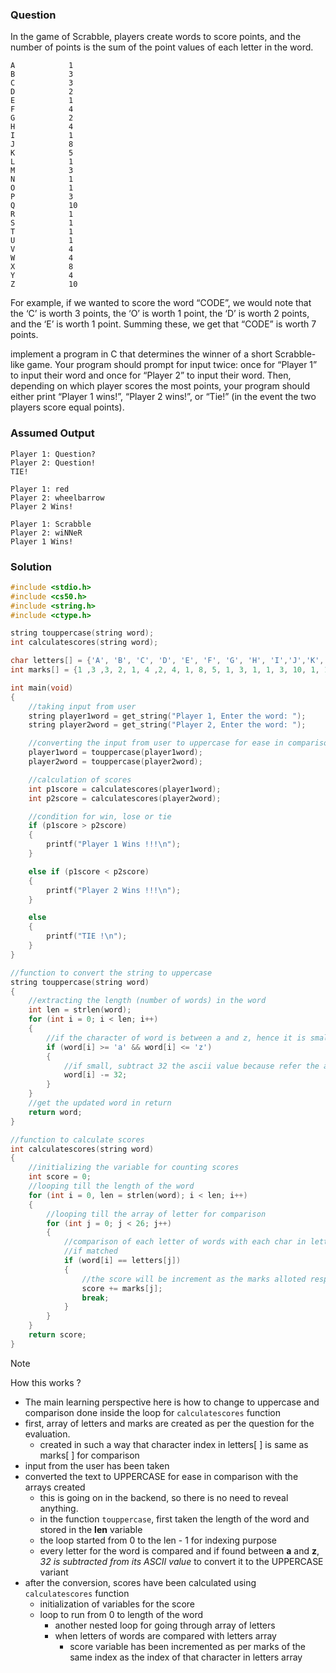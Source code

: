 ### Question

In the game of Scrabble, players create words to score points, and the number of points is the sum of the point values of each letter in the word.

```plaintext
A            1
B            3
C            3
D            2
E            1
F            4
G            2
H            4
I            1
J            8
K            5
L            1
M            3
N            1
O            1
P            3
Q            10
R            1
S            1
T            1
U            1
V            4
W            4
X            8
Y            4
Z            10
```

For example, if we wanted to score the word “CODE”, we would note that the ‘C’ is worth 3 points, the ‘O’ is worth 1 point, the ‘D’ is worth 2 points, and the ‘E’ is worth 1 point. Summing these, we get that “CODE” is worth 7 points.

implement a program in C that determines the winner of a short Scrabble-like game. Your program should prompt for input twice: once for “Player 1” to input their word and once for “Player 2” to input their word. Then, depending on which player scores the most points, your program should either print “Player 1 wins!”, “Player 2 wins!”, or “Tie!” (in the event the two players score equal points).

### Assumed Output

```
Player 1: Question?
Player 2: Question!
TIE!

Player 1: red
Player 2: wheelbarrow
Player 2 Wins!

Player 1: Scrabble
Player 2: wiNNeR
Player 1 Wins!
```

### Solution

```c
#include <stdio.h>
#include <cs50.h>
#include <string.h>
#include <ctype.h>

string touppercase(string word);
int calculatescores(string word);

char letters[] = {'A', 'B', 'C', 'D', 'E', 'F', 'G', 'H', 'I','J','K','L','M','N','O','P','Q','R','S','T','U','W','X','Y', 'Z'};
int marks[] = {1 ,3 ,3, 2, 1, 4 ,2, 4, 1, 8, 5, 1, 3, 1, 1, 3, 10, 1, 1, 1, 1, 4, 4, 8, 4, 10};

int main(void)
{
    //taking input from user
    string player1word = get_string("Player 1, Enter the word: ");
    string player2word = get_string("Player 2, Enter the word: ");

    //converting the input from user to uppercase for ease in comparison
    player1word = touppercase(player1word);
    player2word = touppercase(player2word);

    //calculation of scores
    int p1score = calculatescores(player1word);
    int p2score = calculatescores(player2word);

    //condition for win, lose or tie
    if (p1score > p2score)
    {
        printf("Player 1 Wins !!!\n");
    }

    else if (p1score < p2score)
    {
        printf("Player 2 Wins !!!\n");
    }

    else
    {
        printf("TIE !\n");
    }
}

//function to convert the string to uppercase
string touppercase(string word)
{
    //extracting the length (number of words) in the word
    int len = strlen(word);
    for (int i = 0; i < len; i++)
    {
        //if the character of word is between a and z, hence it is small
        if (word[i] >= 'a' && word[i] <= 'z')
        {
            //if small, subtract 32 the ascii value because refer the ascii chart
            word[i] -= 32;
        }
    }
    //get the updated word in return
    return word;
}

//function to calculate scores
int calculatescores(string word)
{
    //initializing the variable for counting scores
    int score = 0;
    //looping till the length of the word
    for (int i = 0, len = strlen(word); i < len; i++)
    {
        //looping till the array of letter for comparison
        for (int j = 0; j < 26; j++)
        {
            //comparison of each letter of words with each char in letter array
            //if matched
            if (word[i] == letters[j])
            {
                //the score will be increment as the marks alloted respective with each same indexing
                score += marks[j];
                break;
            }
        }
    }
    return score;
}

```

> [!NOTE]
> How this works ?

- The main learning perspective here is how to change to uppercase and comparison done inside the loop for `calculatescores` function
- first, array of letters and marks are created as per the question for the evaluation.
  - created in such a way that character index in letters\[ \] is same as marks\[ \] for comparison
- input from the user has been taken
- converted the text to UPPERCASE for ease in comparison with the arrays created
  - this is going on in the backend, so there is no need to reveal anything.
  - in the function `touppercase`, first taken the length of the word and stored in the **len** variable
  - the loop started from 0 to the len - 1 for indexing purpose
  - every letter for the word is compared and if found between **a** and **z**, _32 is subtracted from its ASCII value_ to convert it to the UPPERCASE variant
- after the conversion, scores have been calculated using `calculatescores` function
  - initialization of variables for the score
  - loop to run from 0 to length of the word
    - another nested loop for going through array of letters
    - when letters of words are compared with letters array
      - score variable has been incremented as per marks of the same index as the index of that character in letters array
